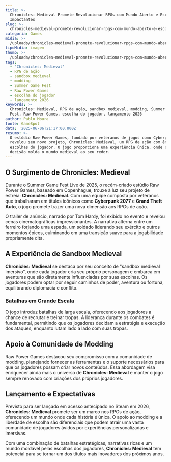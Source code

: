 ```yaml
---
title: >-
  Chronicles: Medieval Promete Revolucionar RPGs com Mundo Aberto e Escolhas
  Impactantes
slug: >-
  chronicles-medieval-promete-revolucionar-rpgs-com-mundo-aberto-e-escolhas-impactantes
categoria: Games
midia: >-
  /uploads/chronicles-medieval-promete-revolucionar-rpgs-com-mundo-aberto-e-escolhas-impactantes-thumb.jpg
tipoMidia: imagem
thumb: >-
  /uploads/chronicles-medieval-promete-revolucionar-rpgs-com-mundo-aberto-e-escolhas-impactantes-thumb.jpg
tags:
  - 'Chronicles: Medieval'
  - RPG de ação
  - sandbox medieval
  - modding
  - Summer Game Fest
  - Raw Power Games
  - escolha do jogador
  - lançamento 2026
keywords: >-
  Chronicles: Medieval, RPG de ação, sandbox medieval, modding, Summer Game
  Fest, Raw Power Games, escolha do jogador, lançamento 2026
author: Pablo Moura
fonte: GameSpot
data: '2025-06-06T21:17:00.000Z'
resumo: >-
  O estúdio Raw Power Games, fundado por veteranos de jogos como Cyberpunk 2077,
  revelou seu novo projeto, Chronicles: Medieval, um RPG de ação com ênfase em
  escolhas do jogador. O jogo proporciona uma experiência única, onde cada
  decisão molda o mundo medieval ao seu redor.
---
```


## O Surgimento de Chronicles: Medieval

Durante o Summer Game Fest Live de 2025, o recém-criado estúdio Raw Power Games, baseado em Copenhague, trouxe à luz seu projeto de estreia: **Chronicles: Medieval**. Com uma equipe composta por veteranos que trabalharam em títulos icônicos como **Cyberpunk 2077** e **Grand Theft Auto**, o jogo promete trazer uma nova dimensão aos RPGs de ação.

O trailer de anúncio, narrado por Tom Hardy, foi exibido no evento e revelou cenas cinematográficas impressionantes. A narrativa alterna entre um ferreiro forjando uma espada, um soldado liderando seu exército e outros momentos épicos, culminando em uma transição suave para a jogabilidade propriamente dita.

## A Experiência de Sandbox Medieval

**Chronicles: Medieval** se destaca por seu conceito de "sandbox medieval imersivo", onde cada jogador cria seu próprio personagem e embarca em aventuras que são diretamente influenciadas por suas escolhas. Os jogadores podem optar por seguir caminhos de poder, aventura ou fortuna, equilibrando diplomacia e conflito.

### Batalhas em Grande Escala

O jogo introduz batalhas de larga escala, oferecendo aos jogadores a chance de recrutar e treinar tropas. A liderança durante os combates é fundamental, permitindo que os jogadores decidam a estratégia e execução dos ataques, enquanto lutam lado a lado com suas tropas.

## Apoio à Comunidade de Modding

Raw Power Games destacou seu compromisso com a comunidade de modding, planejando fornecer as ferramentas e o suporte necessários para que os jogadores possam criar novos conteúdos. Essa abordagem visa enriquecer ainda mais o universo de **Chronicles: Medieval** e manter o jogo sempre renovado com criações dos próprios jogadores.

## Lançamento e Expectativas

Previsto para ser lançado em acesso antecipado no Steam em 2026, **Chronicles: Medieval** promete ser um marco nos RPGs de ação, oferecendo um mundo onde cada história é única. O apoio ao modding e a liberdade de escolha são diferenciais que podem atrair uma vasta comunidade de jogadores ávidos por experiências personalizadas e imersivas.

Com uma combinação de batalhas estratégicas, narrativas ricas e um mundo moldável pelas escolhas dos jogadores, **Chronicles: Medieval** tem potencial para se tornar um dos títulos mais inovadores dos próximos anos.
